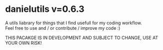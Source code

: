 # danielutils v=0.6.3
A utils liabrary for things that I find usefull for my coding workflow.\
Feel free to use and / or contribute / improve my code :)

THIS PACAKGE IS IN DEVELOPMENT AND SUBJECT TO CHANGE, USE AT YOUR OWN RISK!